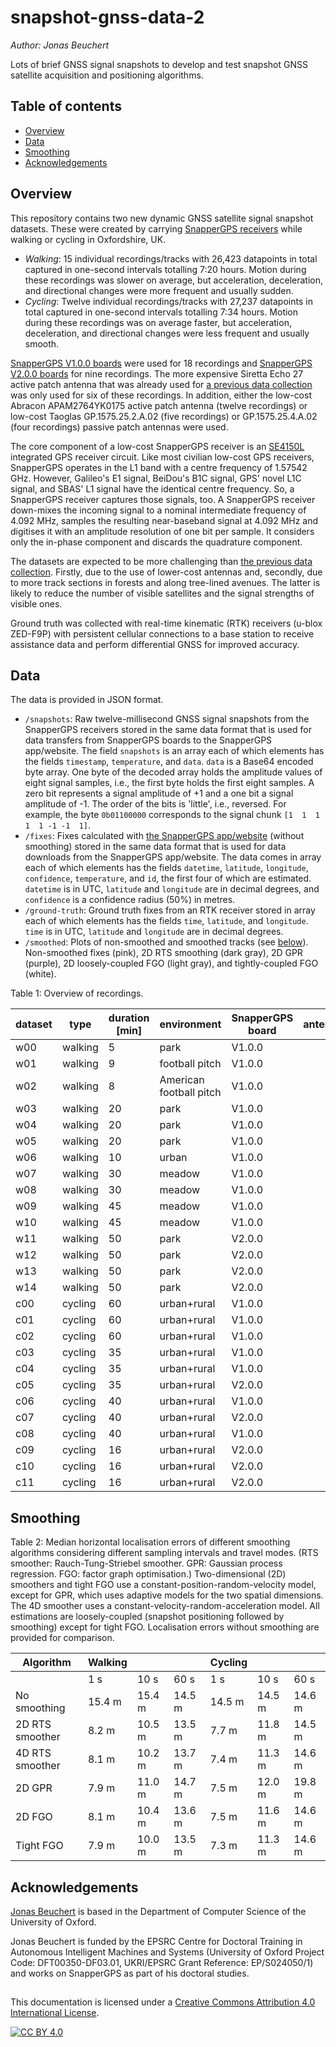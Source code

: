 # snapshot-gnss-data-2

*Author: Jonas Beuchert*

Lots of brief GNSS signal snapshots to develop and test snapshot GNSS satellite acquisition and positioning algorithms.

## Table of contents

- [Overview](#overview)
- [Data](#data)
- [Smoothing](#smoothing)
- [Acknowledgements](#acknowledgements)

## Overview

This repository contains two new dynamic GNSS satellite signal snapshot datasets.
These were created by carrying [SnapperGPS receivers](https://snappergps.info/) while walking or cycling in Oxfordshire, UK.

* _Walking_: 15 individual recordings/tracks with 26,423 datapoints in total captured in one-second intervals totalling 7:20 hours. Motion during these recordings was slower on average, but acceleration, deceleration, and directional changes were more frequent and usually sudden.
* _Cycling_: Twelve individual recordings/tracks with 27,237 datapoints in total captured in one-second intervals totalling 7:34 hours. Motion during these recordings was on average faster, but acceleration, deceleration, and directional changes were less frequent and usually smooth.

[SnapperGPS V1.0.0 boards](https://github.com/SnapperGPS/snappergps-pcb) were used for 18 recordings and [SnapperGPS V2.0.0 boards](https://github.com/SnapperGPS/snappergps-pcb-2) for nine recordings.
The more expensive Siretta Echo 27 active patch antenna that was already used for [a previous data collection](https://doi.org/10.5287/bodleian:eXrp1xydM) was only used for six of these recordings.
In addition, either the low-cost Abracon APAM2764YK0175 active patch antenna (twelve recordings) or low-cost Taoglas GP.1575.25.2.A.02 (five recordings) or GP.1575.25.4.A.02 (four recordings) passive patch antennas were used.

The core component of a low-cost SnapperGPS receiver is an [SE4150L](https://www.skyworksinc.com/Products/Amplifiers/SE4150L) integrated GPS receiver circuit. Like most civilian low-cost GPS receivers, SnapperGPS operates in the L1 band with a centre frequency of 1.57542 GHz. However, Galileo's E1 signal, BeiDou's B1C signal, GPS' novel L1C signal, and SBAS' L1 signal have the identical centre frequency. So, a SnapperGPS receiver captures those signals, too. A SnapperGPS receiver down-mixes the incoming signal to a nominal intermediate frequency of 4.092 MHz, samples the resulting near-baseband signal at 4.092 MHz and digitises it with an amplitude resolution of one bit per sample. It considers only the in-phase component and discards the quadrature component.

The datasets are expected to be more challenging than [the previous data collection](https://doi.org/10.5287/bodleian:eXrp1xydM).
Firstly, due to the use of lower-cost antennas and, secondly, due to more track sections in forests and along tree-lined avenues.
The latter is likely to reduce the number of visible satellites and the signal strengths of visible ones.

Ground truth was collected with real-time kinematic (RTK) receivers (u-blox ZED-F9P) with persistent cellular connections to a base station to receive assistance data and perform differential GNSS for improved accuracy.

## Data

The data is provided in JSON format.

* `/snapshots`: Raw twelve-millisecond GNSS signal snapshots from the SnapperGPS receivers stored in the same data format that is used for data transfers from SnapperGPS boards to the SnapperGPS app/website. The field `snapshots` is an array each of which elements has the fields `timestamp`, `temperature`, and `data`. `data` is a Base64 encoded byte array. One byte of the decoded array holds the amplitude values of eight signal samples, i.e., the first byte holds the first eight samples. A zero bit represents a signal amplitude of +1 and a one bit a signal amplitude of -1. The order of the bits is 'little', i.e., reversed. For example, the byte `0b01100000` corresponds to the signal chunk `[1  1  1  1  1 -1 -1  1]`.
* `/fixes`: Fixes calculated with [the SnapperGPS app/website](https://snappergps.info) (without smoothing) stored in the same data format that is used for data downloads from the SnapperGPS app/website. The data comes in array each of which elements has the fields `datetime`, `latitude`, `longitude`, `confidence`, `temperature`, and `id`, the first four of which are estimated. `datetime` is in UTC, `latitude` and `longitude` are in decimal degrees, and `confidence` is a confidence radius (50%) in metres.
* `/ground-truth`: Ground truth fixes from an RTK receiver stored in array each of which elements has the fields `time`, `latitude`, and `longitude`. `time` is in UTC, `latitude` and `longitude` are in decimal degrees.
* `/smoothed`: Plots of non-smoothed and smoothed tracks (see [below](#smoothing)). Non-smoothed fixes (pink), 2D RTS smoothing (dark gray), 2D GPR (purple), 2D loosely-coupled FGO (light gray), and tightly-coupled FGO (white).

Table 1: Overview of recordings.

| dataset   | type     | duration [min] | environment | SnapperGPS board | antenna |
|-----------|----------|----------------|-------------|------------------|---------|
| w00       | walking  |              5 | park        |           V1.0.0 |         |
| w01       | walking  |              9 | football pitch |        V1.0.0 |         |
| w02       | walking  |              8 | American football pitch | V1.0.0 |       |
| w03       | walking  |             20 | park        |           V1.0.0 |         |
| w04       | walking  |             20 | park        |           V1.0.0 |         |
| w05       | walking  |             20 | park        |           V1.0.0 |         |
| w06       | walking  |             10 | urban       |           V1.0.0 |         |
| w07       | walking  |             30 | meadow      |           V1.0.0 |         |
| w08       | walking  |             30 | meadow      |           V1.0.0 |         |
| w09       | walking  |             45 | meadow      |           V1.0.0 |         |
| w10       | walking  |             45 | meadow      |           V1.0.0 |         |
| w11       | walking  |             50 | park        |           V2.0.0 |         |
| w12       | walking  |             50 | park        |           V2.0.0 |         |
| w13       | walking  |             50 | park        |           V2.0.0 |         |
| w14       | walking  |             50 | park        |           V2.0.0 |         |
| c00       | cycling  |             60 | urban+rural |           V1.0.0 |         |
| c01       | cycling  |             60 | urban+rural |           V1.0.0 |         |
| c02       | cycling  |             60 | urban+rural |           V1.0.0 |         |
| c03       | cycling  |             35 | urban+rural |           V1.0.0 |         |
| c04       | cycling  |             35 | urban+rural |           V1.0.0 |         |
| c05       | cycling  |             35 | urban+rural |           V2.0.0 |         |
| c06       | cycling  |             40 | urban+rural |           V1.0.0 |         |
| c07       | cycling  |             40 | urban+rural |           V2.0.0 |         |
| c08       | cycling  |             40 | urban+rural |           V1.0.0 |         |
| c09       | cycling  |             16 | urban+rural |           V2.0.0 |         |
| c10       | cycling  |             16 | urban+rural |           V2.0.0 |         |
| c11       | cycling  |             16 | urban+rural |           V2.0.0 |         |

## Smoothing

Table 2: Median horizontal localisation errors of different smoothing algorithms considering different sampling intervals and travel modes. (RTS smoother: Rauch-Tung-Striebel smoother. GPR: Gaussian process regression. FGO: factor graph optimisation.) Two-dimensional (2D) smoothers and tight FGO use a constant-position-random-velocity model, except for GPR, which uses adaptive models for the two spatial dimensions. The 4D smoother uses a constant-velocity-random-acceleration model. All estimations are loosely-coupled (snapshot positioning followed by smoothing) except for tight FGO. Localisation errors without smoothing are provided for comparison.

| Algorithm         | Walking          |            |            | Cycling          |            |            |
|-------------------|------------------|------------|------------|------------------|------------|------------|
|                   | 1 s              | 10 s       | 60 s       | 1 s              | 10 s       | 60 s       |
| No smoothing      | 15.4 m           | 15.4 m     | 14.5 m     | 14.5 m           | 14.5 m     | 14.6 m     |
| 2D RTS smoother   | 8.2 m            | 10.5 m     | 13.5 m     | 7.7 m            | 11.8 m     | 14.5 m     |
| 4D RTS smoother   | 8.1 m            | 10.2 m     | 13.7 m     | 7.4 m            | 11.3 m     | 14.6 m     |
| 2D GPR            | 7.9 m            | 11.0 m     | 14.7 m     | 7.5 m            | 12.0 m     | 19.8 m     |
| 2D FGO            | 8.1 m            | 10.4 m     | 13.6 m     | 7.5 m            | 11.6 m     | 14.6 m     |
| Tight FGO         | 7.9 m            | 10.0 m     | 13.5 m     | 7.3 m            | 11.3 m     | 14.6 m     |

## Acknowledgements

[Jonas Beuchert](https://users.ox.ac.uk/~kell5462/)
is based
in the Department of Computer Science
of the University of Oxford.

Jonas Beuchert is
funded by the EPSRC Centre for Doctoral Training in
Autonomous Intelligent Machines and Systems
(University of Oxford Project Code: DFT00350-DF03.01, UKRI/EPSRC Grant Reference: EP/S024050/1)
and works on
SnapperGPS as part of his doctoral studies.

##

This documentation is licensed under a
[Creative Commons Attribution 4.0 International License][cc-by].

[![CC BY 4.0][cc-by-image]][cc-by]

[cc-by]: http://creativecommons.org/licenses/by/4.0/
[cc-by-image]: https://i.creativecommons.org/l/by/4.0/88x31.png
